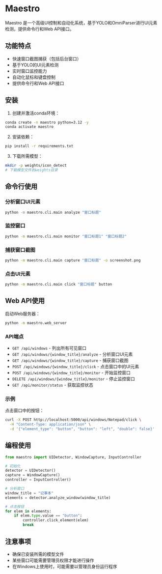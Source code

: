 # Maestro

Maestro 是一个高级UI控制和自动化系统，基于YOLO和OmniParser进行UI元素检测，提供命令行和Web API接口。

## 功能特点

- 快速窗口截图捕获（包括后台窗口）
- 基于YOLO的UI元素检测
- 实时窗口监控能力
- 自动化鼠标和键盘控制
- 提供命令行和Web API接口

## 安装

1. 创建并激活conda环境：
```bash
conda create -n maestro python=3.12 -y
conda activate maestro
```

2. 安装依赖：
```bash
pip install -r requirements.txt
```

3. 下载所需模型：
```bash
mkdir -p weights/icon_detect
# 下载模型文件到weights目录
```

## 命令行使用

### 分析窗口UI元素

```bash
python -m maestro.cli.main analyze "窗口标题"
```

### 监控窗口

```bash
python -m maestro.cli.main monitor "窗口标题1" "窗口标题2"
```

### 捕获窗口截图

```bash
python -m maestro.cli.main capture "窗口标题" -o screenshot.png
```

### 点击UI元素

```bash
python -m maestro.cli.main click "窗口标题" button
```

## Web API使用

启动Web服务器：

```bash
python -m maestro.web_server
```

### API端点

- `GET /api/windows` - 列出所有可见窗口
- `GET /api/windows/{window_title}/analyze` - 分析窗口UI元素
- `GET /api/windows/{window_title}/capture` - 捕获窗口截图
- `POST /api/windows/{window_title}/click` - 点击窗口中的UI元素
- `POST /api/windows/{window_title}/monitor` - 开始监控窗口
- `DELETE /api/windows/{window_title}/monitor` - 停止监控窗口
- `GET /api/monitor/status` - 获取监控状态

### 示例

点击窗口中的按钮：

```bash
curl -X POST http://localhost:5000/api/windows/Notepad/click \
  -H "Content-Type: application/json" \
  -d '{"element_type": "button", "button": "left", "double": false}'
```

## 编程使用

```python
from maestro import UIDetector, WindowCapture, InputController

# 初始化
detector = UIDetector()
capture = WindowCapture()
controller = InputController()

# 分析窗口
window_title = "记事本"
elements = detector.analyze_window(window_title)

# 点击按钮
for elem in elements:
    if elem.type.value == "button":
        controller.click_element(elem)
        break
```

## 注意事项

- 确保已安装所需的模型文件
- 某些窗口可能需要管理员权限才能进行操作
- 在Windows上使用时，可能需要以管理员身份运行程序 